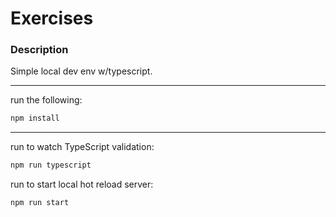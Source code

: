 # Exercises

### Description

Simple local dev env w/typescript.

---

run the following:

```bash
npm install
```

---

run to watch TypeScript validation:

```bash
npm run typescript
```

run to start local hot reload server:

```bash
npm run start
```
